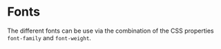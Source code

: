 # Fonts

The different fonts can be use via the combination of the CSS properties `font-family` and `font-weight`.
